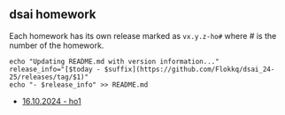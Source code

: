 ## dsai homework

Each homework has its own release marked as `vx.y.z-ho#` where # is the number of the homework.

    echo "Updating README.md with version information..."
    release_info="[$today - $suffix](https://github.com/Flokkq/dsai_24-25/releases/tag/$1)"
    echo "- $release_info" >> README.md

- [16.10.2024 - ho1](https://github.com/Flokkq/dsai_24-25/releases/tag/v0.1.0-ho1)
